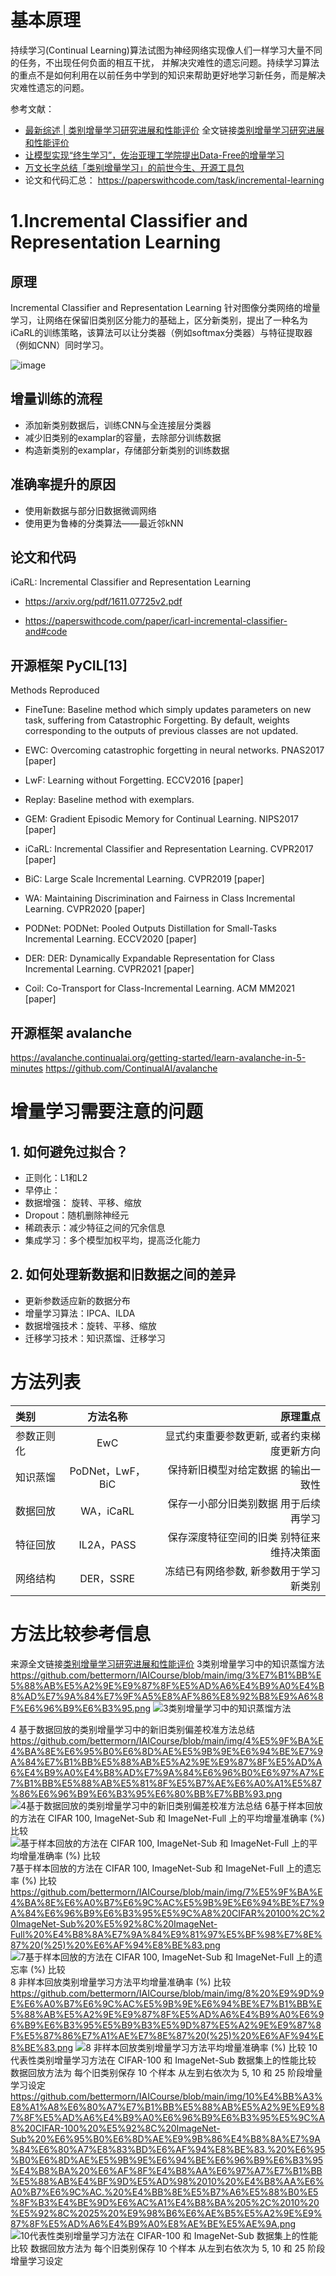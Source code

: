 # 基本原理
持续学习(Continual Learning)算法试图为神经网络实现像人们一样学习大量不同的任务，不出现任何负面的相互干扰， 并解决灾难性的遗忘问题。持续学习算法的重点不是如何利用在以前任务中学到的知识来帮助更好地学习新任务，而是解决灾难性遗忘的问题。

参考文献：
* [最新综述 | 类别增量学习研究进展和性能评价](https://www.zhuanzhi.ai/vip/cf8a64587dc628dab1cca6945b98a751) 全文链接[类别增量学习研究进展和性能评价](https://github.com/bettermorn/IAICourse/blob/main/refermaterials/papers/%E7%B1%BB%E5%88%AB%E5%A2%9E%E9%87%8F%E5%AD%A6%E4%B9%A0%E7%A0%94%E7%A9%B6%E8%BF%9B%E5%B1%95%E5%92%8C%E6%80%A7%E8%83%BD%E8%AF%84%E4%BB%B7.pdf)
* [让模型实现“终生学习”，佐治亚理工学院提出Data-Free的增量学习](https://mp.weixin.qq.com/s/Fm9ufPD6rzL2VzaqpdFpjg)
* [万文长字总结「类别增量学习」的前世今生、开源工具包](https://mp.weixin.qq.com/s/A472p7XGZMhAMAR2wyHZJw)
* 论文和代码汇总：
https://paperswithcode.com/task/incremental-learning

# 1.Incremental Classifier and Representation Learning
## 原理
Incremental Classifier and Representation Learning
针对图像分类网络的增量学习，让网络在保留旧类别区分能力的基础上，区分新类别，提出了一种名为iCaRL的训练策略，该算法可以让分类器（例如softmax分类器）与特征提取器（例如CNN）同时学习。

![image](https://user-images.githubusercontent.com/568965/232740779-58158fb8-ddf3-4e9d-938b-2785c3ec9873.png)
## 增量训练的流程
* 添加新类别数据后，训练CNN与全连接层分类器
* 减少旧类别的examplar的容量，去除部分训练数据
* 构造新类别的examplar，存储部分新类别的训练数据

## 准确率提升的原因
* 使用新数据与部分旧数据微调网络
* 使用更为鲁棒的分类算法——最近邻kNN

## 论文和代码
iCaRL: Incremental Classifier and Representation Learning
* https://arxiv.org/pdf/1611.07725v2.pdf

* https://paperswithcode.com/paper/icarl-incremental-classifier-and#code
##  开源框架 PyCIL[13]
Methods Reproduced
* FineTune: Baseline method which simply updates parameters on new task, suffering from Catastrophic Forgetting. By default, weights corresponding to the outputs of previous classes are not updated.

* EWC: Overcoming catastrophic forgetting in neural networks. PNAS2017 [paper]

* LwF: Learning without Forgetting. ECCV2016 [paper]

* Replay: Baseline method with exemplars.

* GEM: Gradient Episodic Memory for Continual Learning. NIPS2017 [paper]

* iCaRL: Incremental Classifier and Representation Learning. CVPR2017 [paper]

* BiC: Large Scale Incremental Learning. CVPR2019 [paper]

* WA: Maintaining Discrimination and Fairness in Class Incremental Learning. CVPR2020 [paper]

* PODNet: PODNet: Pooled Outputs Distillation for Small-Tasks Incremental Learning. ECCV2020 [paper]

* DER: DER: Dynamically Expandable Representation for Class Incremental Learning. CVPR2021 [paper]

* Coil: Co-Transport for Class-Incremental Learning. ACM MM2021 [paper]
 
##  开源框架 avalanche
https://avalanche.continualai.org/getting-started/learn-avalanche-in-5-minutes
https://github.com/ContinualAI/avalanche
# 增量学习需要注意的问题
## 1. 如何避免过拟合？
* 正则化：L1和L2
* 早停止：
* 数据增强： 旋转、平移、缩放
* Dropout：随机删除神经元
* 稀疏表示：减少特征之间的冗余信息
* 集成学习：多个模型加权平均，提高泛化能力
## 2. 如何处理新数据和旧数据之间的差异
* 更新参数适应新的数据分布
* 增量学习算法：IPCA、ILDA
* 数据增强技术：旋转、平移、缩放
* 迁移学习技术：知识蒸馏、迁移学习

# 方法列表
| 类别          | 方法名称     |    原理重点   |
|:--|:--:|--:|
| 参数正则化|EwC|显式约束重要参数更新, 或者约束梯度更新方向|
| 知识蒸馏|PoDNet，LwF，BiC|保持新旧模型对给定数据 的输出一致性|
| 数据回放|WA，iCaRL|保存一小部分旧类别数据 用于后续再学习|
| 特征回放|IL2A，PASS|保存深度特征空间的旧类 别特征来维持决策面|
| 网络结构|DER，SSRE|冻结已有网络参数, 新参数用于学习新类别|

# 方法比较参考信息
来源全文链接[类别增量学习研究进展和性能评价](https://github.com/bettermorn/IAICourse/blob/main/refermaterials/papers/%E7%B1%BB%E5%88%AB%E5%A2%9E%E9%87%8F%E5%AD%A6%E4%B9%A0%E7%A0%94%E7%A9%B6%E8%BF%9B%E5%B1%95%E5%92%8C%E6%80%A7%E8%83%BD%E8%AF%84%E4%BB%B7.pdf)
3类别增量学习中的知识蒸馏方法
https://github.com/bettermorn/IAICourse/blob/main/img/3%E7%B1%BB%E5%88%AB%E5%A2%9E%E9%87%8F%E5%AD%A6%E4%B9%A0%E4%B8%AD%E7%9A%84%E7%9F%A5%E8%AF%86%E8%92%B8%E9%A6%8F%E6%96%B9%E6%B3%95.png
![3类别增量学习中的知识蒸馏方法](https://github.com/bettermorn/IAICourse/assets/568965/9cde7774-0da1-4b79-b42c-afed55a249f9)

4 基于数据回放的类别增量学习中的新旧类别偏差校准方法总结
https://github.com/bettermorn/IAICourse/blob/main/img/4%E5%9F%BA%E4%BA%8E%E6%95%B0%E6%8D%AE%E5%9B%9E%E6%94%BE%E7%9A%84%E7%B1%BB%E5%88%AB%E5%A2%9E%E9%87%8F%E5%AD%A6%E4%B9%A0%E4%B8%AD%E7%9A%84%E6%96%B0%E6%97%A7%E7%B1%BB%E5%88%AB%E5%81%8F%E5%B7%AE%E6%A0%A1%E5%87%86%E6%96%B9%E6%B3%95%E6%80%BB%E7%BB%93.png
![4基于数据回放的类别增量学习中的新旧类别偏差校准方法总结](https://github.com/bettermorn/IAICourse/blob/main/img/4%E5%9F%BA%E4%BA%8E%E6%95%B0%E6%8D%AE%E5%9B%9E%E6%94%BE%E7%9A%84%E7%B1%BB%E5%88%AB%E5%A2%9E%E9%87%8F%E5%AD%A6%E4%B9%A0%E4%B8%AD%E7%9A%84%E6%96%B0%E6%97%A7%E7%B1%BB%E5%88%AB%E5%81%8F%E5%B7%AE%E6%A0%A1%E5%87%86%E6%96%B9%E6%B3%95%E6%80%BB%E7%BB%93.png)
6基于样本回放的方法在 CIFAR 100, ImageNet-Sub 和 ImageNet-Full 上的平均增量准确率 (%) 比较
![基于样本回放的方法在 CIFAR 100, ImageNet-Sub 和 ImageNet-Full 上的平均增量准确率 (%) 比较](https://github.com/bettermorn/IAICourse/blob/main/img/6%E5%9F%BA%E4%BA%8E%E6%A0%B7%E6%9C%AC%E5%9B%9E%E6%94%BE%E7%9A%84%E6%96%B9%E6%B3%95%E5%9C%A8%20CIFAR%20100%2C%20ImageNet-Sub%20%E5%92%8C%20ImageNet-Full%20%E4%B8%8A%E7%9A%84%E5%B9%B3%E5%9D%87%E5%A2%9E%E9%87%8F%E5%87%86%E7%A1%AE%E7%8E%87%20(%25)%20%E6%AF%94%E8%BE%83.png)
7基于样本回放的方法在 CIFAR 100, ImageNet-Sub 和 ImageNet-Full 上的遗忘率 (%) 比较
https://github.com/bettermorn/IAICourse/blob/main/img/7%E5%9F%BA%E4%BA%8E%E6%A0%B7%E6%9C%AC%E5%9B%9E%E6%94%BE%E7%9A%84%E6%96%B9%E6%B3%95%E5%9C%A8%20CIFAR%20100%2C%20ImageNet-Sub%20%E5%92%8C%20ImageNet-Full%20%E4%B8%8A%E7%9A%84%E9%81%97%E5%BF%98%E7%8E%87%20(%25)%20%E6%AF%94%E8%BE%83.png
![7基于样本回放的方法在 CIFAR 100, ImageNet-Sub 和 ImageNet-Full 上的遗忘率 (%) 比较](https://github.com/bettermorn/IAICourse/blob/main/img/7%E5%9F%BA%E4%BA%8E%E6%A0%B7%E6%9C%AC%E5%9B%9E%E6%94%BE%E7%9A%84%E6%96%B9%E6%B3%95%E5%9C%A8%20CIFAR%20100%2C%20ImageNet-Sub%20%E5%92%8C%20ImageNet-Full%20%E4%B8%8A%E7%9A%84%E9%81%97%E5%BF%98%E7%8E%87%20(%25)%20%E6%AF%94%E8%BE%83.png)
8 非样本回放类别增量学习方法平均增量准确率 (%) 比较
https://github.com/bettermorn/IAICourse/blob/main/img/8%20%E9%9D%9E%E6%A0%B7%E6%9C%AC%E5%9B%9E%E6%94%BE%E7%B1%BB%E5%88%AB%E5%A2%9E%E9%87%8F%E5%AD%A6%E4%B9%A0%E6%96%B9%E6%B3%95%E5%B9%B3%E5%9D%87%E5%A2%9E%E9%87%8F%E5%87%86%E7%A1%AE%E7%8E%87%20(%25)%20%E6%AF%94%E8%BE%83.png
![8 非样本回放类别增量学习方法平均增量准确率 (%) 比较](https://github.com/bettermorn/IAICourse/assets/568965/fae4de7a-e011-4798-bb93-0fa484ca7285)
10代表性类别增量学习方法在 CIFAR-100 和 ImageNet-Sub 数据集上的性能比较  数据回放方法为 每个旧类别保存 10 个样本  从左到右依次为 5, 10 和 25 阶段增量学习设定
https://github.com/bettermorn/IAICourse/blob/main/img/10%E4%BB%A3%E8%A1%A8%E6%80%A7%E7%B1%BB%E5%88%AB%E5%A2%9E%E9%87%8F%E5%AD%A6%E4%B9%A0%E6%96%B9%E6%B3%95%E5%9C%A8%20CIFAR-100%20%E5%92%8C%20ImageNet-Sub%20%E6%95%B0%E6%8D%AE%E9%9B%86%E4%B8%8A%E7%9A%84%E6%80%A7%E8%83%BD%E6%AF%94%E8%BE%83.%20%E6%95%B0%E6%8D%AE%E5%9B%9E%E6%94%BE%E6%96%B9%E6%B3%95%E4%B8%BA%20%E6%AF%8F%E4%B8%AA%E6%97%A7%E7%B1%BB%E5%88%AB%E4%BF%9D%E5%AD%98%2010%20%E4%B8%AA%E6%A0%B7%E6%9C%AC.%20%E4%BB%8E%E5%B7%A6%E5%88%B0%E5%8F%B3%E4%BE%9D%E6%AC%A1%E4%B8%BA%205%2C%2010%20%E5%92%8C%2025%20%E9%98%B6%E6%AE%B5%E5%A2%9E%E9%87%8F%E5%AD%A6%E4%B9%A0%E8%AE%BE%E5%AE%9A.png
![10代表性类别增量学习方法在 CIFAR-100 和 ImageNet-Sub 数据集上的性能比较  数据回放方法为 每个旧类别保存 10 个样本  从左到右依次为 5, 10 和 25 阶段增量学习设定](https://github.com/bettermorn/IAICourse/assets/568965/e4f44d74-f2f7-4d3e-89fb-956e26aafd52)



